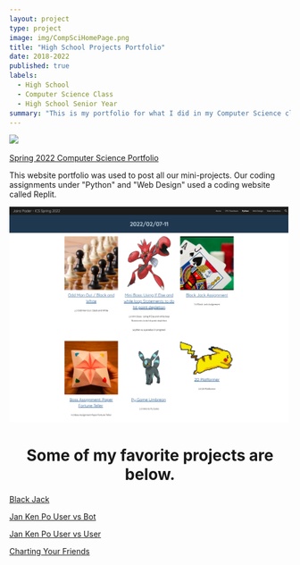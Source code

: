 ```yaml
---
layout: project
type: project
image: img/CompSciHomePage.png
title: "High School Projects Portfolio"
date: 2018-2022
published: true
labels:
  - High School
  - Computer Science Class
  - High School Senior Year
summary: "This is my portfolio for what I did in my Computer Science class at W.R. Farrington High School."
---
```

<img class="img-fluid" class="center" width="500px" class="img-thumbnail" src="../img/CompSciSeniorPic.JPG">

<a href="https://sites.google.com/farringtonhighschool.org/jairapader-icsspring2022/cpu-teardown" target="_blank"> Spring 2022 Computer Science Portfolio</a>

This website portfolio was used to post all our mini-projects. Our coding assignments under "Python" and "Web Design" used a coding website called Replit. 

<img class="img-fluid" class="center" width="500px" class="img-thumbnail" src="../img/PythonThumbnails.png">

<h1 style="text-align:center;"> Some of my favorite projects are below. </h1>


<a href="https://replit.com/@jairabp/Black-Jack-Assignment#main.py" target="_blank">Black Jack</a>

<a href="https://replit.com/@jairabp/Boss-Assignment-Make-a-Jan-Ken-Po-User-vs-Bot)" target="_blank">Jan Ken Po User vs Bot</a>

<a href="https://replit.com/@jairabp/Boss-Assignment-Make-a-Jan-Ken-Po-User-vs-User" target="_blank">Jan Ken Po User vs User</a>

<a href="https://replit.com/@jairabp/Mini-Boss-Charting-your-Friends#index.html" target="_blank">Charting Your Friends</a>
